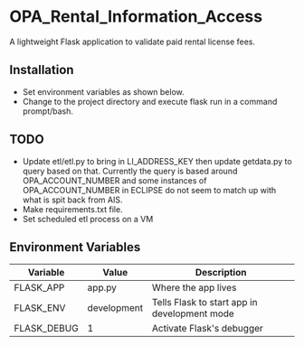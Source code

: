 # OPA_Rental_Information_Access
A lightweight Flask application to validate paid rental license fees.

## Installation
- Set environment variables as shown below.
- Change to the project directory and execute flask run in a command prompt/bash.

## TODO
- Update etl/etl.py to bring in LI_ADDRESS_KEY then update getdata.py to query based on that. Currently the query is based around OPA_ACCOUNT_NUMBER and some instances of OPA_ACCOUNT_NUMBER in ECLIPSE do not seem to match up with what is spit back from AIS.
- Make requirements.txt file.
- Set scheduled etl process on a VM

## Environment Variables
| Variable     | Value                       | Description                                      |
| ------------ | --------------------------- | ------------------------------------------------ |
| FLASK_APP    | app.py                      | Where the app lives                              |
| FLASK_ENV    | development                 | Tells Flask to start app in development mode     |
| FLASK_DEBUG  | 1                           | Activate Flask's debugger                        |
